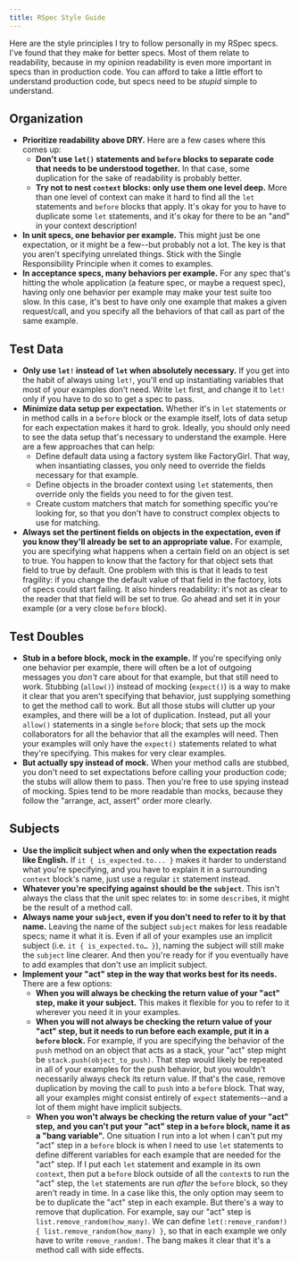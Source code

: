 ```yaml
---
title: RSpec Style Guide
---
```


Here are the style principles I try to follow personally in my RSpec specs. I've found that they make for better specs. Most of them relate to readability, because in my opinion readability is even more important in specs than in production code. You can afford to take a little effort to understand production code, but specs need to be *stupid* simple to understand.

## Organization

- **Prioritize readability above DRY.** Here are a few cases where this comes up:
    - **Don't use `let()` statements and `before` blocks to separate code that needs to be understood together.** In that case, some duplication for the sake of readability is probably better.
    - **Try not to nest `context` blocks: only use them one level deep.** More than one level of context can make it hard to find all the `let` statements and `before` blocks that apply. It's okay for you to have to duplicate some `let` statements, and it's okay for there to be an "and" in your context description!
- **In unit specs, one behavior per example.** This might just be one expectation, or it might be a few--but probably not a lot. The key is that you aren't specifying unrelated things. Stick with the Single Responsibility Principle when it comes to examples.
- **In acceptance specs, many behaviors per example.** For any spec that's hitting the whole application (a feature spec, or maybe a request spec), having only one behavior per example may make your test suite too slow. In this case, it's best to have only one example that makes a given request/call, and you specify all the behaviors of that call as part of the same example.

## Test Data

- **Only use `let!` instead of `let` when absolutely necessary.** If you get into the habit of always using `let!`, you'll end up instantiating variables that most of your examples don't need. Write `let` first, and change it to `let!` only if you have to do so to get a spec to pass.
- **Minimize data setup per expectation.** Whether it's in `let` statements or in method calls in a `before` block or the example itself, lots of data setup for each expectation makes it hard to grok. Ideally, you should only need to see the data setup that's necessary to understand the example. Here are a few approaches that can help:
    - Define default data using a factory system like FactoryGirl. That way, when insantiating classes, you only need to override the fields necessary for that example.
    - Define objects in the broader context using `let` statements, then override only the fields you need to for the given test.
    - Create custom matchers that match for something specific you're looking for, so that you don't have to construct complex objects to use for matching.
- **Always set the pertinent fields on objects in the expectation, even if you know they'll already be set to an appropriate value.** For example, you are specifying what happens when a certain field on an object is set to true. You happen to know that the factory for that object sets that field to true by default. One problem with this is that it leads to test fragility: if you change the default value of that field in the factory, lots of specs could start failing. It also hinders readability: it's not as clear to the reader that that field will be set to true. Go ahead and set it in your example (or a very close `before` block).

## Test Doubles

- **Stub in a before block, mock in the example.** If you're specifying only one behavior per example, there will often be a lot of outgoing messages you *don't* care about for that example, but that still need to work. Stubbing (`allow()`) instead of mocking (`expect()`) is a way to make it clear that you aren't specifying that behavior, just supplying something to get the method call to work. But all those stubs will clutter up your examples, and there will be a lot of duplication. Instead, put all your `allow()` statements in a single `before` block; that sets up the mock collaborators for all the behavior that all the examples will need. Then your examples will only have the `expect()` statements related to what they're specifying. This makes for very clear examples.
- **But actually spy instead of mock.** When your method calls are stubbed, you don't need to set expectations before calling your production code; the stubs will allow them to pass. Then you're free to use spying instead of mocking. Spies tend to be more readable than mocks, because they follow the "arrange, act, assert" order more clearly.

## Subjects

- **Use the implicit subject when and only when the expectation reads like English.** If `it { is_expected.to... }` makes it harder to understand what you're specifying, and you have to explain it in a surrounding `context` block's name, just use a regular `it` statement instead.
- **Whatever you're specifying against should be the `subject`**. This isn't always the class that the unit spec relates to: in some `describe`s, it might be the result of a method call.
- **Always name your `subject`, even if you don't need to refer to it by that name.** Leaving the name of the subject `subject` makes for less readable specs; name it what it is. Even if all of your examples use an implicit subject (i.e. `it { is_expected.to… }`), naming the subject will still make the `subject` line clearer. And then you're ready for if you eventually have to add examples that don't use an implicit subject.
- **Implement your "act" step in the way that works best for its needs.** There are a few options:
    - **When you will always be checking the return value of your "act" step, make it your subject.** This makes it flexible for you to refer to it wherever you need it in your examples.
    - **When you will not always be checking the return value of your "act" step, but it needs to run before each example, put it in a `before` block.** For example, if you are specifying the behavior of the `push` method on an object that acts as a stack, your "act" step might be `stack.push(object_to_push)`. That step would likely be repeated in all of your examples for the push behavior, but you wouldn't necessarily always check its return value. If that's the case, remove duplication by moving the call to `push` into a `before` block. That way, all your examples might consist entirely of `expect` statements--and a lot of them might have implicit subjects.
    - **When you won't always be checking the return value of your "act" step, and you can't put your "act" step in a `before` block, name it as a "bang variable".** One situation I run into a lot when I can't put my "act" step in a `before` block is when I need to use `let` statements to define different variables for each example that are needed for the "act" step. If I put each `let` statement and example in its own `context`, then put a `before` block outside of all the `context`s to run the "act" step, the `let` statements are run *after* the `before` block, so they aren't ready in time. In a case like this, the only option may seem to be to duplicate the "act" step in each example. But there's a way to remove that duplication. For example, say our "act" step is `list.remove_random(how_many)`. We can define `let(:remove_random!) { list.remove_random(how_many) }`, so that in each example we only have to write `remove_random!`. The bang makes it clear that it's a method call with side effects.
